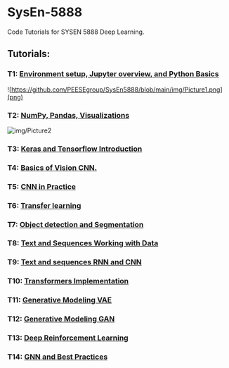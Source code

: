 # SysEn-5888
Code Tutorials for SYSEN 5888 Deep Learning. 
## Tutorials:
### T1: [Environment setup, Jupyter overview, and Python Basics](https://github.com/pandao/editor.md "Heading link")
![https://github.com/PEESEgroup/SysEn5888/blob/main/img/Picture1.png](png)
### T2: [NumPy, Pandas, Visualizations](https://github.com/pandao/editor.md "Heading link")
![img/Picture2](jpg)
### T3: [Keras and Tensorflow Introduction](https://github.com/pandao/editor.md "Heading link")
### T4: [Basics of Vision CNN. ](https://github.com/pandao/editor.md "Heading link")
### T5: [CNN in Practice](https://github.com/pandao/editor.md "Heading link")
### T6: [Transfer learning](https://github.com/pandao/editor.md "Heading link")
### T7: [Object detection and Segmentation](https://github.com/pandao/editor.md "Heading link")
### T8: [Text and Sequences Working with Data](https://github.com/pandao/editor.md "Heading link")
### T9: [Text and sequences RNN and CNN](https://github.com/pandao/editor.md "Heading link")
### T10: [Transformers Implementation](https://github.com/pandao/editor.md "Heading link")
### T11: [Generative Modeling VAE](https://github.com/pandao/editor.md "Heading link")
### T12: [Generative Modeling GAN](https://github.com/pandao/editor.md "Heading link")
### T13: [Deep Reinforcement Learning](https://github.com/pandao/editor.md "Heading link")

### T14: [GNN and Best Practices](https://github.com/pandao/editor.md "Heading link")

